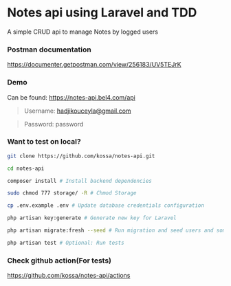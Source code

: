 # Notes api using Laravel and TDD
A simple CRUD api to manage Notes by logged users


### Postman documentation
https://documenter.getpostman.com/view/256183/UV5TEJrK


### Demo
Can be found: https://notes-api.bel4.com/api

> Username: hadjikouceyla@gmail.com

> Password: password


### Want to test on local?
```sh
git clone https://github.com/kossa/notes-api.git

cd notes-api

composer install # Install backend dependencies

sudo chmod 777 storage/ -R # Chmod Storage

cp .env.example .env # Update database credentials configuration

php artisan key:generate # Generate new key for Laravel

php artisan migrate:fresh --seed # Run migration and seed users and some notes for testing

php artisan test # Optional: Run tests
```

### Check github action(For tests)
https://github.com/kossa/notes-api/actions
